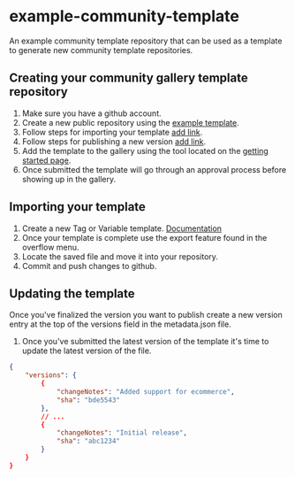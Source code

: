 # example-community-template
An example community template repository that can be used as a template to generate new community template repositories.

## Creating your community gallery template repository
1. Make sure you have a github account.
1. Create a new public repository using the [example template](https://github.com/gtm-vendor-templates/example-community-template).
1. Follow steps for importing your template [add link]().
1. Follow steps for publishing a new version [add link]().
1. Add the template to the gallery using the tool located on the [getting started page](https://tagmanager.google.com/gallery/getting-started).
1. Once submitted the template will go through an approval process before showing up in the gallery.

## Importing your template
1. Create a new Tag or Variable template. [Documentation](https://developers.google.com/tag-manager/templates/)
1. Once your template is complete use the export feature found in the overflow menu.
1. Locate the saved file and move it into your repository.
1. Commit and push changes to github.

## Updating the template
Once you've finalized the version you want to publish create a new version entry at the top of the versions field in the metadata.json file.

1. Once you've submitted the latest version of the template it's time to update the latest version of the file.

```json
{
    "versions": {
        {
            "changeNotes": "Added support for ecommerce",
            "sha": "bde5543"
        },
        // ...
        {
            "changeNotes": "Initial release",
            "sha": "abc1234"
        }
    }
}
```
